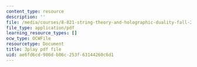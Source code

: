 ```yaml
---
content_type: resource
description: ''
file: /media/courses/8-821-string-theory-and-holographic-duality-fall-2014/ae6fd6cd986db06c253f63144260c6d1_k6HCdJ9lKho.pdf
file_type: application/pdf
learning_resource_types: []
ocw_type: OCWFile
resourcetype: Document
title: 3play pdf file
uid: ae6fd6cd-986d-b06c-253f-63144260c6d1
---
```

